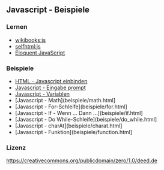 ## Javascript - Beispiele

### Lernen

* [wikibooks:js](https://de.wikibooks.org/wiki/Websiteentwicklung:_JavaScript)
* [selfhtml:js](https://wiki.selfhtml.org/wiki/JavaScript)
* [Eloquent JavaScript](http://eloquentjavascript.net/1st_edition/)

### Beispiele

* [HTML - Javascript einbinden](beispiele/js_einbinden.html)
* [Javascript - Eingabe prompt](beispiele/prompt.html)
* [Javascript - Variablen](beispiele/variablen.html)
* [Javascript - Math](beispiele/math.html]
* [Javascript - For-Schleife](beispiele/for.html]
* [Javascript - If - Wenn ... Dann ...](beispiele/if.html]
* [Javascript - Do While-Schleife](beispiele/do_while.html]
* [Javascript - charAt](beispiele/charat.html]
* [Javascript - Funktion](beispiele/function.html]

### Lizenz

https://creativecommons.org/publicdomain/zero/1.0/deed.de
